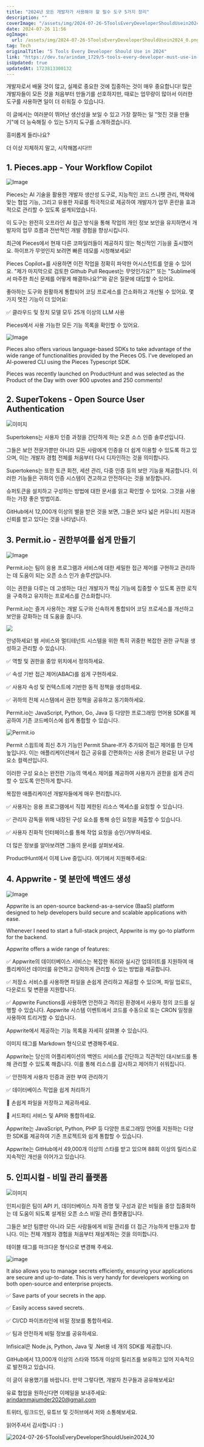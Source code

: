 ```yaml
---
title: "2024년 모든 개발자가 사용해야 할 필수 도구 5가지 정리"
description: ""
coverImage: "/assets/img/2024-07-26-5ToolsEveryDeveloperShouldUsein2024_0.png"
date: 2024-07-26 11:56
ogImage: 
  url: /assets/img/2024-07-26-5ToolsEveryDeveloperShouldUsein2024_0.png
tag: Tech
originalTitle: "5 Tools Every Developer Should Use in 2024"
link: "https://dev.to/arindam_1729/5-tools-every-developer-must-use-in-2024-438"
isUpdated: true
updatedAt: 1723813300132
---
```




개발자로서 배울 것이 많고, 실제로 중요한 것에 집중하는 것이 매우 중요합니다! 많은 개발자들이 모든 것을 처음부터 만들기를 선호하지만, 때로는 업무량이 많아서 이러한 도구를 사용하면 일이 더 쉬워질 수 있습니다.

이 글에서는 여러분이 뛰어난 생산성을 보일 수 있고 가장 잘하는 일 "멋진 것을 만들기"에 더 능숙해질 수 있는 5가지 도구를 소개하겠습니다.

흥미롭게 들리나요?

더 이상 지체하지 말고, 시작해봅시다!!!

<div class="content-ad"></div>

## 1. Pieces.app - Your Workflow Copilot

![Image](/assets/img/2024-07-26-5ToolsEveryDeveloperShouldUsein2024_0.png)

Pieces는 AI 기술을 활용한 개발자 생산성 도구로, 지능적인 코드 스니펫 관리, 맥락에 맞는 협업 기능, 그리고 유용한 자료를 적극적으로 제공하여 개발자가 업무 혼란을 효과적으로 관리할 수 있도록 설계되었습니다.

이 도구는 완전히 오프라인 AI 접근 방식을 통해 작업의 개인 정보 보안을 유지하면서 개발자의 업무 흐름과 전반적인 개발 경험을 향상시킵니다.

<div class="content-ad"></div>

최근에 Pieces에서 현재 다른 코파일러들이 제공하지 않는 혁신적인 기능을 출시했어요. 하이프가 무엇인지 보려면 빠른 데모를 시청해보세요!

Pieces Copilot+를 사용하면 이전 작업을 정확히 파악한 어시스턴트를 얻을 수 있어요. "제가 마지막으로 검토한 Github Pull Request는 무엇인가요?" 또는 "Sublime에서 마주한 최신 문제를 어떻게 해결하나요?"와 같은 질문에 대답할 수 있어요.

좋아하는 도구와 원활하게 통합되어 코딩 프로세스를 간소화하고 개선될 수 있어요. 몇 가지 멋진 기능이 더 있어요:

✅ 클라우드 및 장치 모델 모두 25개 이상의 LLM 사용

<div class="content-ad"></div>

Pieces에서 사용 가능한 모든 기능 목록을 확인할 수 있어요.

<div class="content-ad"></div>


![Image](/assets/img/2024-07-26-5ToolsEveryDeveloperShouldUsein2024_1.png)

Pieces also offers various language-based SDKs to take advantage of the wide range of functionalities provided by the Pieces OS. I've developed an AI-powered CLI using the Pieces Typescript SDK.

Pieces was recently launched on ProductHunt and was selected as the Product of the Day with over 900 upvotes and 250 comments!

## 2. SuperTokens - Open Source User Authentication


<div class="content-ad"></div>

![이미지](/assets/img/2024-07-26-5ToolsEveryDeveloperShouldUsein2024_2.png)

Supertokens는 사용자 인증 과정을 간단하게 하는 오픈 소스 인증 솔루션입니다.

그들은 보안 전문가뿐만 아니라 모든 사람에게 인증을 더 쉽게 이용할 수 있도록 하고 있으며, 이는 개발자 경험 전체를 처음부터 다시 디자인하는 것을 의미합니다.

Supertokens는 또한 토큰 회전, 세션 관리, 다중 인증 등의 보안 기능을 제공합니다. 이러한 기능들은 귀하의 인증 시스템이 견고하고 안전하다는 것을 보장합니다.

<div class="content-ad"></div>

슈퍼토큰을 설치하고 구성하는 방법에 대한 문서를 읽고 확인할 수 있어요. 그것을 사용하는 가장 좋은 방법이죠.

GitHub에서 12,000개 이상의 별을 받은 것을 보면, 그들은 보다 넓은 커뮤니티 지원과 신뢰를 받고 있다는 것을 나타냅니다.

## 3. Permit.io - 권한부여를 쉽게 만들기

![Image](/assets/img/2024-07-26-5ToolsEveryDeveloperShouldUsein2024_3.png)

<div class="content-ad"></div>

Permit.io는 팀이 응용 프로그램과 서비스에 대한 세밀한 접근 제어를 구현하고 관리하는 데 도움이 되는 오픈 소스 인가 솔루션입니다.

이는 권한을 다루는 데 고생하는 대신 개발자가 핵심 기능에 집중할 수 있도록 권한 로직을 구축하고 유지하는 프로세스를 간소화합니다.

Permit.io는 즐겨 사용하는 개발 도구와 신속하게 통합되어 코딩 프로세스를 개선하고 보안을 강화하는 데 도움을 줍니다.

<img src="/assets/img/2024-07-26-5ToolsEveryDeveloperShouldUsein2024_4.png" />

<div class="content-ad"></div>

안녕하세요! 웹 서비스와 멀티테넌트 시스템을 위한 특히 귀중한 복잡한 권한 규칙을 생성하고 관리할 수 있습니다.

✅ 역할 및 권한을 중앙 위치에서 정의하세요.

✅ 속성 기반 접근 제어(ABAC)를 쉽게 구현하세요.

✅ 사용자 속성 및 컨텍스트에 기반한 동적 정책을 생성하세요.

<div class="content-ad"></div>

✅ 귀하의 전체 시스템에서 권한 정책을 공유하고 동기화하세요.

Permit.io는 JavaScript, Python, Go, Java 등 다양한 프로그래밍 언어용 SDK를 제공하여 기존 코드베이스에 쉽게 통합할 수 있습니다.

![Permit.io](/assets/img/2024-07-26-5ToolsEveryDeveloperShouldUsein2024_5.png)

Permit 스윕트에 최신 추가 기능인 Permit Share-If가 추가되어 접근 제어를 한 단계 높입니다. 이는 애플리케이션에서 접근 공유를 간편화하는 사용 준비가 완료된 UI 구성 요소 컬렉션입니다.

<div class="content-ad"></div>

이러한 구성 요소는 완전한 기능의 액세스 제어를 제공하여 사용자가 권한을 쉽게 관리할 수 있도록 안전하게 합니다.

복잡한 애플리케이션 개발자들에게 매우 편리합니다.

✅ 사용자는 응용 프로그램에서 직접 제한된 리소스 액세스를 요청할 수 있습니다.

✅ 관리자 감독을 위해 내장된 구성 요소를 통해 승인 요청을 제출할 수 있습니다.

<div class="content-ad"></div>

✅ 사용자 친화적 인터페이스를 통해 작업 요청을 승인/거부하세요.

더 많은 정보를 알아보려면 그들의 문서를 살펴보세요.

ProductHunt에서 이제 Live 중입니다. 여기에서 지원해주세요:

## 4. Appwrite - 몇 분만에 백엔드 생성

<div class="content-ad"></div>


![Image](/assets/img/2024-07-26-5ToolsEveryDeveloperShouldUsein2024_6.png)

Appwrite is an open-source backend-as-a-service (BaaS) platform designed to help developers build secure and scalable applications with ease.

Whenever I need to start a full-stack project, Appwrite is my go-to platform for the backend.

Appwrite offers a wide range of features:


<div class="content-ad"></div>

✅ Appwrite의 데이터베이스 서비스는 복잡한 쿼리와 실시간 업데이트를 지원하여 애플리케이션 데이터를 유연하고 강력하게 관리할 수 있는 방법을 제공합니다.

✅ 저장소 서비스를 사용하면 파일을 손쉽게 관리하고 제공할 수 있으며, 파일 업로드, 다운로드 및 변환을 지원합니다.

✅ Appwrite Functions를 사용하면 안전하고 격리된 환경에서 사용자 정의 코드를 실행할 수 있습니다. Appwrite 시스템 이벤트에서 코드를 수동으로 또는 CRON 일정을 사용하여 트리거할 수 있습니다.

Appwrite에서 제공하는 기능 목록을 자세히 살펴볼 수 있습니다.

<div class="content-ad"></div>

이미지 태그를 Markdown 형식으로 변경해주세요.

Appwrite는 당신의 어플리케이션의 백엔드 서비스를 간단하고 직관적인 대시보드를 통해 관리할 수 있도록 해줍니다. 이를 통해 리소스를 감시하고 제어하기 쉬워집니다.

✅ 안전하게 사용자 인증과 권한 부여 관리하기

✅ 데이터베이스 작업을 쉽게 처리하기

<div class="content-ad"></div>

🌟 손쉽게 파일을 저장하고 제공하세요.

🌟 서드파티 서비스 및 API와 통합하세요.

Appwrite는 JavaScript, Python, PHP 등 다양한 프로그래밍 언어를 지원하는 다양한 SDK를 제공하여 기존 프로젝트와 쉽게 통합할 수 있습니다.

Appwrite는 GitHub에서 49,000개 이상의 스타를 받고 있으며 88회 이상의 릴리스로 지속적인 개선을 이어가고 있습니다.

<div class="content-ad"></div>

## 5. 인피시컬 - 비밀 관리 플랫폼

![이미지](/assets/img/2024-07-26-5ToolsEveryDeveloperShouldUsein2024_8.png)

인피시컬은 팀이 API 키, 데이터베이스 자격 증명 및 구성과 같은 비밀을 중앙 집중화하는 데 도움이 되도록 설계된 오픈 소스 비밀 관리 플랫폼입니다.

그들은 보안 팀뿐만 아니라 모든 사람들에게 비밀 관리를 더 접근 가능하게 만들고자 합니다. 이는 전체 개발자 경험을 처음부터 재설계하는 것을 의미합니다.

<div class="content-ad"></div>

테이블 태그를 마크다운 형식으로 변경해 주세요.

<div class="content-ad"></div>


![image](/assets/img/2024-07-26-5ToolsEveryDeveloperShouldUsein2024_9.png)

It also allows you to manage secrets efficiently, ensuring your applications are secure and up-to-date. This is very handy for developers working on both open-source and enterprise projects.

✅ Save parts of your secrets in the app.

✅ Easily access saved secrets.


<div class="content-ad"></div>

✅ CI/CD 파이프라인에 비밀 정보를 통합하세요.

✅ 팀과 안전하게 비밀 정보를 공유하세요.

Infisical은 Node.js, Python, Java 및 .Net용 네 개의 SDK를 제공합니다.

GitHub에서 13,000개 이상의 스타와 155개 이상의 릴리즈를 보유하고 있어 지속적으로 발전하고 있습니다.

<div class="content-ad"></div>

이 글이 유용했기를 바랍니다. 만약 그렇다면, 개발자 친구들과 공유해보세요!

유료 협업을 원하신다면 이메일을 보내주세요: arindammajumder2020@gmail.com

트위터, 링크드인, 유튜브 및 깃허브에서 저와 소통해보세요.

읽어주셔서 감사합니다 : )

<div class="content-ad"></div>


![2024-07-26-5ToolsEveryDeveloperShouldUsein2024_10](/assets/img/2024-07-26-5ToolsEveryDeveloperShouldUsein2024_10.png)
